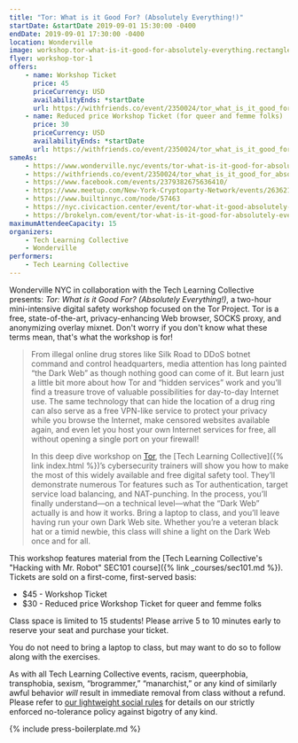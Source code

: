 ```yaml
---
title: "Tor: What is it Good For? (Absolutely Everything!)"
startDate: &startDate 2019-09-01 15:30:00 -0400
endDate: 2019-09-01 17:30:00 -0400
location: Wonderville
image: workshop.tor-what-is-it-good-for-absolutely-everything.rectangle.png
flyer: workshop-tor-1
offers:
    - name: Workshop Ticket
      price: 45
      priceCurrency: USD
      availabilityEnds: *startDate
      url: https://withfriends.co/event/2350024/tor_what_is_it_good_for_absolutely_everything
    - name: Reduced price Workshop Ticket (for queer and femme folks)
      price: 30
      priceCurrency: USD
      availabilityEnds: *startDate
      url: https://withfriends.co/event/2350024/tor_what_is_it_good_for_absolutely_everything
sameAs:
    - https://www.wonderville.nyc/events/tor-what-is-it-good-for-absolutely-everything
    - https://withfriends.co/event/2350024/tor_what_is_it_good_for_absolutely_everything
    - https://www.facebook.com/events/2379382675636410/
    - https://www.meetup.com/New-York-Cryptoparty-Network/events/263621911/ 
    - https://www.builtinnyc.com/node/57463
    - https://nyc.civicaction.center/event/tor-what-it-good-absolutely-everything
    - https://brokelyn.com/event/tor-what-is-it-good-for-absolutely-everything/
maximumAttendeeCapacity: 15
organizers:
    - Tech Learning Collective
    - Wonderville
performers:
    - Tech Learning Collective
---
```


Wonderville NYC in collaboration with the Tech Learning Collective presents: *Tor: What is it Good For? (Absolutely Everything!)*, a two-hour mini-intensive digital safety workshop focused on the Tor Project. Tor is a free, state-of-the-art, privacy-enhancing Web browser, SOCKS proxy, and anonymizing overlay mixnet. Don't worry if you don't know what these terms mean, that's what the workshop is for!

> From illegal online drug stores like Silk Road to DDoS botnet command and control headquarters, media attention has long painted “the Dark Web” as though nothing good can come of it. But learn just a little bit more about how Tor and “hidden services” work and you’ll find a treasure trove of valuable possibilities for day-to-day Internet use. The same technology that can hide the location of a drug ring can also serve as a free VPN-like service to protect your privacy while you browse the Internet, make censored websites available again, and even let you host your own Internet services for free, all without opening a single port on your firewall!
>
> In this deep dive workshop on [Tor](https://torproject.org/), the [Tech Learning Collective]({% link index.html %})’s cybersecurity trainers will show you how to make the most of this widely available and free digital safety tool. They’ll demonstrate numerous Tor features such as Tor authentication, target service load balancing, and NAT-punching. In the process, you’ll finally understand—on a technical level—what the “Dark Web” actually is and how it works. Bring a laptop to class, and you’ll leave having run your own Dark Web site. Whether you’re a veteran black hat or a timid newbie, this class will shine a light on the Dark Web once and for all.

This workshop features material from the [Tech Learning Collective's "Hacking with Mr. Robot" SEC101 course]({% link _courses/sec101.md %}). Tickets are sold on a first-come, first-served basis:

* $45 - Workshop Ticket
* $30 - Reduced price Workshop Ticket for queer and femme folks

Class space is limited to 15 students! Please arrive 5 to 10 minutes early to reserve your seat and purchase your ticket.

You do not need to bring a laptop to class, but may want to do so to follow along with the exercises.

As with all Tech Learning Collective events, racism, queerphobia, transphobia, sexism, “brogrammer,” “manarchist,” or any kind of similarly awful behavior *will* result in immediate removal from class without a refund. Please refer to [our lightweight social rules](https://github.com/AnarchoTechNYC/meta/wiki/Social-rules) for details on our strictly enforced no-tolerance policy against bigotry of any kind.

{% include press-boilerplate.md %}

